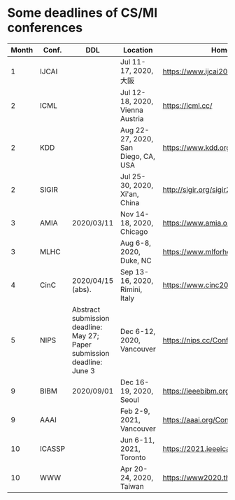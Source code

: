 # Some deadlines of CS/MI conferences 

| Month | Conf.  | DDL       | Location              |   Homepage      |
|-------|--------|-----------|-----------------------|-----------------|
| 1  | IJCAI |                       | Jul 11-17, 2020, 大阪               | https://www.ijcai20.org                |
| 2  | ICML  |                       | Jul 12-18, 2020, Vienna Austria     | https://icml.cc/                       |
| 2  | KDD   |                       | Aug 22-27, 2020, San Diego, CA, USA | https://www.kdd.org/kdd2020/           |
| 2  | SIGIR |                       | Jul 25-30, 2020, Xi'an, China       | http://sigir.org/sigir2020/            |
| 3  | AMIA  | 2020/03/11            | Nov 14-18, 2020, Chicago            | https://www.amia.org/amia2020          |
| 3  | MLHC  |                       | Aug 6-8, 2020, Duke, NC             | https://www.mlforhc.org/               |
| 4  | CinC  | 2020/04/15 (abs).     | Sep 13-16, 2020, Rimini, Italy      | https://www.cinc2020.org/              |
| 5  | NIPS  | Abstract submission deadline: May 27; Paper submission deadline: June 3   | Dec 6-12, 2020, Vancouver           | https://nips.cc/Conferences/2020/Dates |
| 9  | BIBM  | 2020/09/01            | Dec 16-19, 2020, Seoul              | https://ieeebibm.org/BIBM2020/         |
| 9  | AAAI  |                       | Feb 2-9, 2021, Vancouver            | https://aaai.org/Conferences/AAAI-21/  |
| 10 | ICASSP|                       | Jun 6-11, 2021, Toronto             | https://2021.ieeeicassp.org/default.asp            |
| 10 | WWW   |                       | Apr 20-24, 2020, Taiwan             | https://www2020.thewebconf.org/        |
